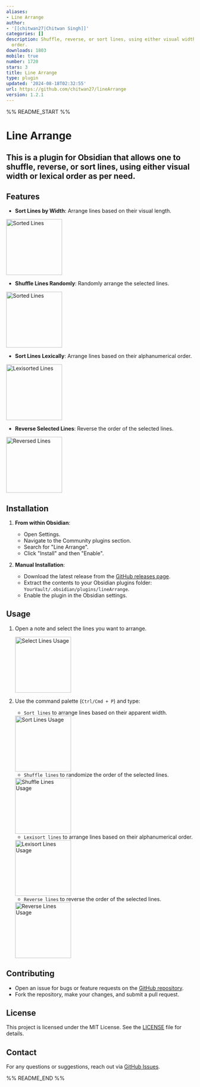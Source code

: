 ```yaml
---
aliases:
- Line Arrange
author:
- '[[chitwan27|Chitwan Singh]]'
categories: []
description: Shuffle, reverse, or sort lines, using either visual width or lexical
  order.
downloads: 1803
mobile: true
number: 1720
stars: 3
title: Line Arrange
type: plugin
updated: '2024-08-18T02:32:55'
url: https://github.com/chitwan27/lineArrange
version: 1.2.1
---
```


%% README_START %%

# Line Arrange

## This is a plugin for Obsidian that allows one to shuffle, reverse, or sort lines, using either visual width or lexical order as per need.

## Features

- **Sort Lines by Width**: Arrange lines based on their visual length.

<img src="https://raw.githubusercontent.com/chitwan27/lineArrange/HEAD/.\assets\sorted.png" alt="Sorted Lines" width="auto" height="150px" />

- **Shuffle Lines Randomly**: Randomly arrange the selected lines.

<img src="https://raw.githubusercontent.com/chitwan27/lineArrange/HEAD/.\assets\shuffled.png" alt="Sorted Lines" width="auto" height="150px" />

- **Sort Lines Lexically**: Arrange lines based on their alphanumerical order.

<img src="https://raw.githubusercontent.com/chitwan27/lineArrange/HEAD/.\assets\lexisrted.png" alt="Lexisorted Lines" width="auto" height="150px" />

- **Reverse Selected Lines**: Reverse the order of the selected lines.

<img src="https://raw.githubusercontent.com/chitwan27/lineArrange/HEAD/.\assets\reversed.png" alt="Reversed Lines" width="auto" height="150px" />

## Installation

1. **From within Obsidian**:
   - Open Settings.
   - Navigate to the Community plugins section.
   - Search for "Line Arrange".
   - Click "Install" and then "Enable".

2. **Manual Installation**:
   - Download the latest release from the [GitHub releases page](https://github.com/chitwan27/lineArrange/releases).
   - Extract the contents to your Obsidian plugins folder: `YourVault/.obsidian/plugins/lineArrange`.
   - Enable the plugin in the Obsidian settings.

## Usage

1. Open a note and select the lines you want to arrange.

   <img src="https://raw.githubusercontent.com/chitwan27/lineArrange/HEAD/.\assets\select.png" alt="Select Lines Usage" width="auto" height="150px" />


2. Use the command palette (`Ctrl/Cmd + P`) and type:
   - `Sort lines` to arrange lines based on their apparent width.

   <img src="https://raw.githubusercontent.com/chitwan27/lineArrange/HEAD/.\assets\sort.png" alt="Sort Lines Usage" width="auto" height="150px" />

   - `Shuffle lines` to randomize the order of the selected lines.

   <img src="https://raw.githubusercontent.com/chitwan27/lineArrange/HEAD/.\assets\shuffle.png" alt="Shuffle Lines Usage" width="auto" height="150px" />

   - `Lexisort lines` to arrange lines based on their alphanumerical order.

   <img src="https://raw.githubusercontent.com/chitwan27/lineArrange/HEAD/.\assets\lexisrt.png" alt="Lexisort Lines Usage" width="auto" height="150px" />

   - `Reverse lines` to reverse the order of the selected lines.

   <img src="https://raw.githubusercontent.com/chitwan27/lineArrange/HEAD/.\assets\reverse.png" alt="Reverse Lines Usage" width="auto" height="150px" />

## Contributing

- Open an issue for bugs or feature requests on the [GitHub repository](https://github.com/chitwan27/lineArrange/issues).
- Fork the repository, make your changes, and submit a pull request.

## License

This project is licensed under the MIT License. See the [LICENSE](https://github.com/chitwan27/lineArrange/blob/master/LICENSE) file for details.

## Contact

For any questions or suggestions, reach out via [GitHub Issues](https://github.com/chitwan27/lineArrange/issues).


%% README_END %%